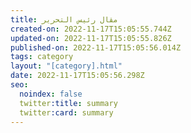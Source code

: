 ```yaml
---
title: مقال رئيس التحرير
created-on: 2022-11-17T15:05:55.744Z
updated-on: 2022-11-17T15:05:55.826Z
published-on: 2022-11-17T15:05:56.014Z
tags: category
layout: "[category].html"
date: 2022-11-17T15:05:56.298Z
seo:
  noindex: false
  twitter:title: summary
  twitter:card: summary
---
```

